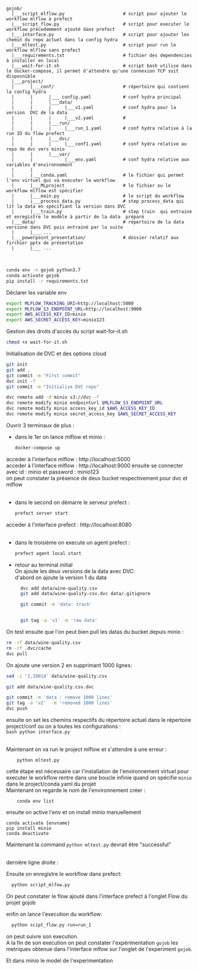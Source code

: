 

```
gojob/
  |___script_mlflow.py                      # script pour ajouter le workflow mlflow à prefect
  |___script_flow.py                        # script pour executer le workflow précedemment ajouté dans prefect
  |___interface.py                          # script pour ajouter les chemin du repo actuel dans la config hydra
  |___mltest.py                             # script pour run le workflow mlflow sans prefect
  |___requirements.txt                      # fichier des dependencies  à installer en local
  |___wait-for-it.sh                        # script bash utilise dans le docker-compose, il permet d'attendre qu'une connexion TCP soit disposnible 
  |___project/
  |      |___conf/                          # répertoire qui contient la config hydra
  |      |      |___ config.yaml            # conf hydra principal
  |      |      |___data/
  |      |      |     |___v1.yaml           # conf hydra pour la version  DVC de la data
  |      |      |     |___v2.yaml           #
  |      |      |___run/
  |      |      |     |___run_1.yaml        # conf hydra relative à la run ID du flow prefect
  |      |      |___dvc/
  |      |      |     |___conf1.yaml        # conf hydra relative au repo de dvc vers minio
  |      |      |___var/
  |      |            |___env.yaml          # conf hydra relative aux variables d'environnement 
  |      |
  |      |___conda.yaml                     # le fichier qui permet l'env virtuel qui va executer le workflow
  |      |___MLproject                      # le fichier ou le workflow mlflow est spécifier
  |      |___main.py                        # le script du workflow
  |      |___process_data.py                # step process_data qui lit la data en spécifiant la version dans DVC
  |      |___train.py                       # step train  qui entraine et enregistre le modèle à partir de la data  préparé 
  |___data/                                 # répertoire de la data versioné dans DVC puis entrainé par la suite  
  |      |___ ...
  |___powerpoint_presentation/              # dossier relatif aux firchier pptx de présentation
  |      |___ ...
```
<br>

```bash
conda env -n gojob python3.7
conda activate gojob
pip install -r requirements.txt
```
Déclarer les variable env <br>
```bash
export MLFLOW_TRACKING_URI=http://localhost:5000
export MLFLOW_S3_ENDPOINT_URL=http://localhost:9000
export AWS_ACCESS_KEY_ID=minio
export AWS_SECRET_ACCESS_KEY=minio123
```

Gestion des droits d'accès du script wait-for-it.sh  <br>
```bash
chmod +x wait-for-it.sh
```

Initialisation de DVC et des options cloud <br>
```bash
git init
git add .
git commit -m "First commit"
dvc init -f
git commit -m "Initialize DVC repo"

dvc remote add -d minio s3://dvc -f
dvc remote modify minio endpointurl $MLFLOW_S3_ENDPOINT_URL
dvc remote modify minio access_key_id $AWS_ACCESS_KEY_ID
dvc remote modify minio secret_access_key $AWS_SECRET_ACCESS_KEY
```

Ouvrir 3 terminaux de plus :
- dans le 1er on lance mlflow et minio : <br>
  ```bash
  docker-compose up
  ```
acceder à l'interface mlflow : http://localhost:5000 <br>
acceder à l'interface mlflow : http://localhost:9000 ensuite se connecter avec id : minio et password : minio123 <br>
on peut constater la présence de deux bucket respectivement pour dvc et mlflow
<br><br>
- dans le second on démarre  le serveur prefect : <br>
  ```bash
  prefect server start
  ```
acceder à l'interface prefect : http://localhost:8080 <br><br>
- dans le troisième  on execute un agent prefect : <br>
  ```bash
  prefect agent local start
  ```
- retour au terminal initial<br>
On ajoute les deux versions de la data avec DVC:<br>
d'abord on ajoute la version 1 du data
  ```bash
    dvc add data/wine-quality.csv 
    git add data/wine-quality.csv.dvc data/.gitignore

    git commit -m 'data: track'


    git tag -a 'v1' -m 'raw data'
  ```
On test ensuite que l'on peut bien pull les datas du bucket depuis minio : <br>
```bash
rm -rf data/wine-quality.csv
rm -rf .dvc/cache
dvc pull

```
On ajoute une version 2  en supprimant 1000 lignes:
```bash
sed -i '2,1001d' data/wine-quality.csv

git add data/wine-quality.csv.dvc

git commit -m 'data : remove 1000 lines'
git tag -a 'v2'  -m 'removed 1000 lines'
dvc push
```

ensuite on set les chemins respectifs du répertoire actuel dans le répertoire  project/conf ou on a toutes les configurations : <br>
    ```bash
        python interface.py
    ```

<br>
Maintenant on va run le project mlflow et s'attendre à une erreur : <br>

    
        python mltest.py
    

cette étape est nécessaire car l'installation de l'environnement virtuel pour executer le workflow rentre dans une boucle infinie quand on spécifie `minio` dans le project/conda.yaml du projet <br>
Maintenant on regarde le nom de l'environnement créer : <br>

    
        conda env list
    

ensuite on active l'env et on install minio manuellement <br>

    
    conda activate {envname}
    pip install minio
    conda deactivate
    

Maintenant la command `python mltest.py`
devrait être "successful" <br><br>

dernière ligne droite :<br>

Ensuite on enregistre le workflow dans prefect: <br>
  ```bash
    python script_mlfow.py
  ```
On peut constater le flow ajouté  dans l'interface prefect à l'onglet Flow du projet gojob <br>

enfin on lance l'execution du workflow: <br>
  ```bash
    python scipt_flow.py run=run_1
  ```
on peut suivre son execution.<br>
A la fin de son execution on peut constater l'expérimentation `gojob` les metriques obtenue dans l'interface mlfow sur l'onglet de l'experiment `gojob`. <br>

Et dans minio le model de l'experimentation   
